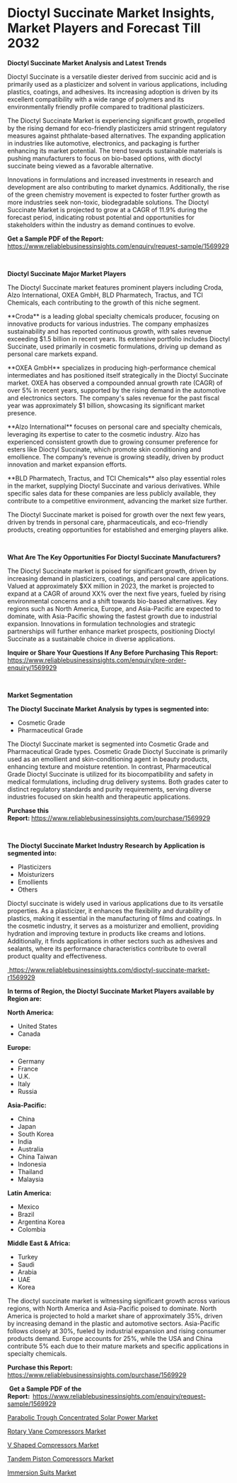 <p><h1>Dioctyl Succinate Market Insights, Market Players and Forecast Till 2032</h1></p><p><strong>Dioctyl Succinate Market Analysis and Latest Trends</strong></p>
<p><p>Dioctyl Succinate is a versatile diester derived from succinic acid and is primarily used as a plasticizer and solvent in various applications, including plastics, coatings, and adhesives. Its increasing adoption is driven by its excellent compatibility with a wide range of polymers and its environmentally friendly profile compared to traditional plasticizers.</p><p>The Dioctyl Succinate Market is experiencing significant growth, propelled by the rising demand for eco-friendly plasticizers amid stringent regulatory measures against phthalate-based alternatives. The expanding application in industries like automotive, electronics, and packaging is further enhancing its market potential. The trend towards sustainable materials is pushing manufacturers to focus on bio-based options, with dioctyl succinate being viewed as a favorable alternative.</p><p>Innovations in formulations and increased investments in research and development are also contributing to market dynamics. Additionally, the rise of the green chemistry movement is expected to foster further growth as more industries seek non-toxic, biodegradable solutions. The Dioctyl Succinate Market is projected to grow at a CAGR of 11.9% during the forecast period, indicating robust potential and opportunities for stakeholders within the industry as demand continues to evolve.</p></p>
<p><strong>Get a Sample PDF of the Report:&nbsp;</strong> <a href="https://www.reliablebusinessinsights.com/enquiry/request-sample/1569929?utm_campaign=84&utm_medium=2&utm_source=Github&utm_content=ia&utm_term=25032025&utm_id=dioctyl-succinate">https://www.reliablebusinessinsights.com/enquiry/request-sample/1569929</a></p>
<p>&nbsp;</p>
<p><strong>Dioctyl Succinate Major Market Players</strong></p>
<p><p>The Dioctyl Succinate market features prominent players including Croda, Alzo International, OXEA GmbH, BLD Pharmatech, Tractus, and TCI Chemicals, each contributing to the growth of this niche segment.</p><p>**Croda** is a leading global specialty chemicals producer, focusing on innovative products for various industries. The company emphasizes sustainability and has reported continuous growth, with sales revenue exceeding $1.5 billion in recent years. Its extensive portfolio includes Dioctyl Succinate, used primarily in cosmetic formulations, driving up demand as personal care markets expand.</p><p>**OXEA GmbH** specializes in producing high-performance chemical intermediates and has positioned itself strategically in the Dioctyl Succinate market. OXEA has observed a compounded annual growth rate (CAGR) of over 5% in recent years, supported by the rising demand in the automotive and electronics sectors. The company's sales revenue for the past fiscal year was approximately $1 billion, showcasing its significant market presence.</p><p>**Alzo International** focuses on personal care and specialty chemicals, leveraging its expertise to cater to the cosmetic industry. Alzo has experienced consistent growth due to growing consumer preference for esters like Dioctyl Succinate, which promote skin conditioning and emollience. The company’s revenue is growing steadily, driven by product innovation and market expansion efforts.</p><p>**BLD Pharmatech, Tractus, and TCI Chemicals** also play essential roles in the market, supplying Dioctyl Succinate and various derivatives. While specific sales data for these companies are less publicly available, they contribute to a competitive environment, advancing the market size further.</p><p>The Dioctyl Succinate market is poised for growth over the next few years, driven by trends in personal care, pharmaceuticals, and eco-friendly products, creating opportunities for established and emerging players alike.</p></p>
<p>&nbsp;</p>
<p><strong>What Are The Key Opportunities For Dioctyl Succinate Manufacturers?</strong></p>
<p><p>The Dioctyl Succinate market is poised for significant growth, driven by increasing demand in plasticizers, coatings, and personal care applications. Valued at approximately $XX million in 2023, the market is projected to expand at a CAGR of around XX% over the next five years, fueled by rising environmental concerns and a shift towards bio-based alternatives. Key regions such as North America, Europe, and Asia-Pacific are expected to dominate, with Asia-Pacific showing the fastest growth due to industrial expansion. Innovations in formulation technologies and strategic partnerships will further enhance market prospects, positioning Dioctyl Succinate as a sustainable choice in diverse applications.</p></p>
<p><strong>Inquire or Share Your Questions If Any Before Purchasing This Report:</strong> <a href="https://www.reliablebusinessinsights.com/enquiry/pre-order-enquiry/1569929?utm_campaign=84&utm_medium=2&utm_source=Github&utm_content=ia&utm_term=25032025&utm_id=dioctyl-succinate">https://www.reliablebusinessinsights.com/enquiry/pre-order-enquiry/1569929</a></p>
<p>&nbsp;</p>
<p><strong>Market Segmentation</strong></p>
<p><strong>The Dioctyl Succinate Market Analysis by types is segmented into:</strong></p>
<p><ul><li>Cosmetic Grade</li><li>Pharmaceutical Grade</li></ul></p>
<p><p>The Dioctyl Succinate market is segmented into Cosmetic Grade and Pharmaceutical Grade types. Cosmetic Grade Dioctyl Succinate is primarily used as an emollient and skin-conditioning agent in beauty products, enhancing texture and moisture retention. In contrast, Pharmaceutical Grade Dioctyl Succinate is utilized for its biocompatibility and safety in medical formulations, including drug delivery systems. Both grades cater to distinct regulatory standards and purity requirements, serving diverse industries focused on skin health and therapeutic applications.</p></p>
<p><strong>Purchase this Report:&nbsp;</strong><a href="https://www.reliablebusinessinsights.com/purchase/1569929?utm_campaign=84&utm_medium=2&utm_source=Github&utm_content=ia&utm_term=25032025&utm_id=dioctyl-succinate">https://www.reliablebusinessinsights.com/purchase/1569929</a></p>
<p>&nbsp;</p>
<p><strong>The Dioctyl Succinate Market Industry Research by Application is segmented into:</strong></p>
<p><ul><li>Plasticizers</li><li>Moisturizers</li><li>Emollients</li><li>Others</li></ul></p>
<p><p>Dioctyl succinate is widely used in various applications due to its versatile properties. As a plasticizer, it enhances the flexibility and durability of plastics, making it essential in the manufacturing of films and coatings. In the cosmetic industry, it serves as a moisturizer and emollient, providing hydration and improving texture in products like creams and lotions. Additionally, it finds applications in other sectors such as adhesives and sealants, where its performance characteristics contribute to overall product quality and effectiveness.</p></p>
<p><a href="https://www.reliablebusinessinsights.com/dioctyl-succinate-market-r1569929?utm_campaign=84&utm_medium=2&utm_source=Github&utm_content=ia&utm_term=25032025&utm_id=dioctyl-succinate">&nbsp;https://www.reliablebusinessinsights.com/dioctyl-succinate-market-r1569929</a></p>
<p><strong>In terms of Region, the Dioctyl Succinate Market Players available by Region are:</strong></p>
<p>
    <p> <strong> North America: </strong>
        <ul>
            <li>United States</li>
            <li>Canada</li>
        </ul>
        </p> 
    <p> <strong> Europe: </strong>
        <ul>
            <li>Germany</li>
            <li>France</li>
            <li>U.K.</li>
            <li>Italy</li>
            <li>Russia</li>
        </ul>
        </p> 
    <p> <strong> Asia-Pacific: </strong>
        <ul>
            <li>China</li>
            <li>Japan</li>
            <li>South Korea</li>
            <li>India</li>
            <li>Australia</li>
            <li>China Taiwan</li>
            <li>Indonesia</li>
            <li>Thailand</li>
            <li>Malaysia</li>
        </ul>
        </p> 
    <p> <strong> Latin America: </strong>
        <ul>
            <li>Mexico</li>
            <li>Brazil</li>
            <li>Argentina Korea</li>
            <li>Colombia</li>
        </ul>
        </p> 
    <p> <strong> Middle East & Africa: </strong>
        <ul>
            <li>Turkey</li>
            <li>Saudi</li>
            <li>Arabia</li>
            <li>UAE</li>
            <li>Korea</li>
        </ul>
    </p>
    </p>
<p><p>The dioctyl succinate market is witnessing significant growth across various regions, with North America and Asia-Pacific poised to dominate. North America is projected to hold a market share of approximately 35%, driven by increasing demand in the plastic and automotive sectors. Asia-Pacific follows closely at 30%, fueled by industrial expansion and rising consumer products demand. Europe accounts for 25%, while the USA and China contribute 5% each due to their mature markets and specific applications in specialty chemicals.</p></p>
<p><strong>Purchase this Report: </strong><a href="https://www.reliablebusinessinsights.com/purchase/1569929?utm_campaign=84&utm_medium=2&utm_source=Github&utm_content=ia&utm_term=25032025&utm_id=dioctyl-succinate">https://www.reliablebusinessinsights.com/purchase/1569929</a></p>
<p>&nbsp;<strong>Get a Sample PDF of the Report:&nbsp;&nbsp;</strong><a href="https://www.reliablebusinessinsights.com/enquiry/request-sample/1569929?utm_campaign=84&utm_medium=2&utm_source=Github&utm_content=ia&utm_term=25032025&utm_id=dioctyl-succinate">https://www.reliablebusinessinsights.com/enquiry/request-sample/1569929</a></p>
<p><strong></strong></p>
<p><p><a href="https://github.com/sentoljinqiu/Market-Research-Report-List-1/blob/main/parabolic-trough-concentrated-solar-power-market.md?utm_campaign=84&utm_medium=2&utm_source=Github&utm_content=ia&utm_term=25032025&utm_id=dioctyl-succinate">Parabolic Trough Concentrated Solar Power Market</a></p><p><a href="https://github.com/ummulmzu/Market-Research-Report-List-1/blob/main/rotary-vane-compressors-market.md?utm_campaign=84&utm_medium=2&utm_source=Github&utm_content=ia&utm_term=25032025&utm_id=dioctyl-succinate">Rotary Vane Compressors Market</a></p><p><a href="https://github.com/kecixayaab/Market-Research-Report-List-1/blob/main/v-shaped-compressors-market.md?utm_campaign=84&utm_medium=2&utm_source=Github&utm_content=ia&utm_term=25032025&utm_id=dioctyl-succinate">V Shaped Compressors Market</a></p><p><a href="https://github.com/gilerzelko7a/Market-Research-Report-List-1/blob/main/tandem-piston-compressors-market.md?utm_campaign=84&utm_medium=2&utm_source=Github&utm_content=ia&utm_term=25032025&utm_id=dioctyl-succinate">Tandem Piston Compressors Market</a></p><p><a href="https://github.com/nwokechock6s/Market-Research-Report-List-1/blob/main/immersion-suits-market.md?utm_campaign=84&utm_medium=2&utm_source=Github&utm_content=ia&utm_term=25032025&utm_id=dioctyl-succinate">Immersion Suits Market</a></p></p>